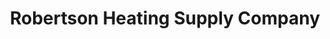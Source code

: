 ---
title: "Robertson Heating Supply Company"
url: /zanesville/robertson-heating-supply-company/
shop: trade
---